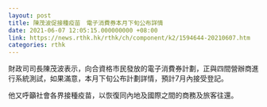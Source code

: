 ```yaml
---
layout: post
title: 陳茂波促接種疫苗　電子消費券本月下旬公布詳情
date: 2021-06-07 12:05:15.000000000 +08:00
link: https://news.rthk.hk/rthk/ch/component/k2/1594644-20210607.htm
categories: rthk
---
```


財政司司長陳茂波表示，向合資格巿民發放的電子消費券計劃，正與四間營辦商進行系統測試，如果滿意，本月下旬公布計劃詳情，預計7月內接受登記。

他又呼籲社會各界接種疫苗，以恢復同內地及國際之間的商務及旅客往還。
